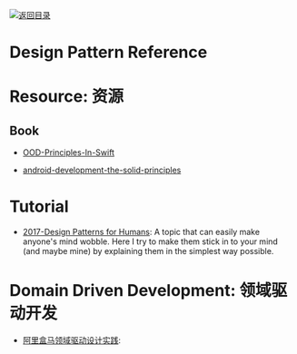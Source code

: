 [![返回目录](https://parg.co/UGo)](https://github.com/wxyyxc1992/Awesome-Reference)

# Design Pattern Reference

# Resource: 资源

## Book

* [OOD-Principles-In-Swift](https://github.com/ochococo/OOD-Principles-In-Swift)

- [android-development-the-solid-principles](https://medium.com/android-news/android-development-the-solid-principles-3b5779b105d2#.2at10l13j)

# Tutorial

* [2017-Design Patterns for Humans](https://github.com/kamranahmedse/design-patterns-for-humans): A topic that can easily make anyone's mind wobble. Here I try to make them stick in to your mind (and maybe mine) by explaining them in the simplest way possible.

# Domain Driven Development: 领域驱动开发

* [阿里盒马领域驱动设计实践](https://mp.weixin.qq.com/s/NMtbP8X2AB0dbW3RzWrdhg):
